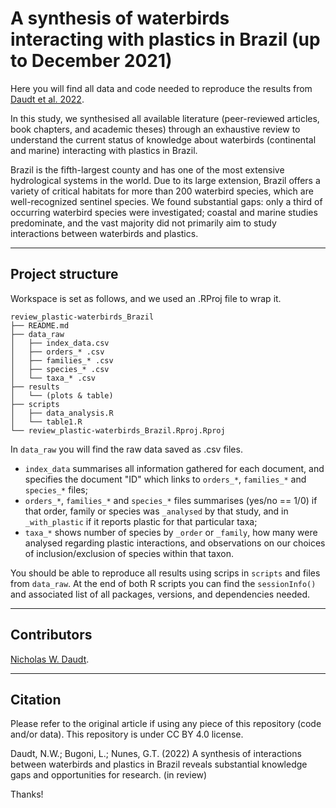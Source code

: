 # A synthesis of waterbirds interacting with plastics in Brazil (up to December 2021)

Here you will find all data and code needed to reproduce the results from [Daudt et al. 2022](https://github.com/nwdaudt/review_pastic-waterbirds_Brazil#citation).

In this study, we synthesised all available literature (peer-reviewed articles, book chapters, and academic theses) through an exhaustive review to understand the current status of knowledge about waterbirds (continental and marine) interacting with plastics in Brazil.

Brazil is the fifth-largest county and has one of the most extensive hydrological systems in the world. Due to its large extension, Brazil offers a variety of critical habitats for more than 200 waterbird species, which are well-recognized sentinel species. We found substantial gaps: only a third of occurring waterbird species were investigated; coastal and marine studies predominate, and the vast majority did not primarily aim to study interactions between waterbirds and plastics.

***
## Project structure

Workspace is set as follows, and we used an .RProj file to wrap it.

```shell
review_plastic-waterbirds_Brazil
├── README.md
├── data_raw
│   ├── index_data.csv
│   ├── orders_* .csv
│   ├── families_* .csv
│   ├── species_* .csv
│   └── taxa_* .csv
├── results
│   └── (plots & table)
├── scripts
│   ├── data_analysis.R
│   └── table1.R
└── review_plastic-waterbirds_Brazil.Rproj.Rproj
```

In `data_raw` you will find the raw data saved as .csv files. 
* `index_data` summarises all information gathered for each document, and specifies the document "ID" which links to `orders_*`, `families_*` and `species_*` files;
* `orders_*`, `families_*` and `species_*` files summarises (yes/no == 1/0) if that order, family or species was `_analysed` by that study, and in `_with_plastic` if it reports plastic for that particular taxa;
* `taxa_*` shows number of species by `_order` or `_family`, how many were analysed regarding plastic interactions, and observations on our choices of inclusion/exclusion of species within that taxon.

You should be able to reproduce all results using scrips in `scripts` and files from `data_raw`. At the end of both R scripts you can find the `sessionInfo()` and associated list of all packages, versions, and dependencies needed.

---
## Contributors

[Nicholas W. Daudt](https://github.com/nwdaudt).

***
## Citation
Please refer to the original article if using any piece of this repository (code and/or data). This repository is under CC BY 4.0 license.

Daudt, N.W.; Bugoni, L.; Nunes, G.T. (2022) A synthesis of interactions between waterbirds and plastics in Brazil reveals substantial knowledge gaps and opportunities for research. (in review)

Thanks!